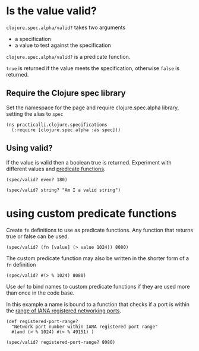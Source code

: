 # Is the value valid?
`clojure.spec.alpha/valid?` takes two arguments
- a specification
- a value to test against the specification

`clojure.spec.alpha/valid?` is a predicate function.

`true` is returned if the value meets the specification, otherwise `false` is returned.

## Require the Clojure spec library
Set the namespace for the page and require clojure.spec.alpha library, setting the alias to `spec`
```eval-clojure
(ns practicalli.clojure.specifications
  (:require [clojure.spec.alpha :as spec]))
```

## Using valid?
If the value is valid then a boolean true is returned.  Experiment with different values and [predicate functions](/reference/clojure/predicate-functions.md).
```eval-clojure
(spec/valid? even? 180)
```
 <!-- => true -->

```eval-clojure
(spec/valid? string? "Am I a valid string")
```
 <!-- => true -->


# using custom predicate functions
Create `fn` definitions to use as predicate functions.  Any function that returns true or false can be used.

```eval-clojure
(spec/valid? (fn [value] (> value 1024)) 8080)
```

The custom predicate function may also be written in the shorter form of a `fn` definition
```eval-clojure
(spec/valid? #(> % 1024) 8080)
```

Use `def` to bind names to custom predicate functions if they are used more than once in the code base.

In this example a name is bound to a function that checks if a port is within the [range of IANA registered networking ports][1].

```eval-clojure
(def registered-port-range?
  "Network port number within IANA registered port range"
  #(and (> % 1024) #(< % 49151) )

(spec/valid? registered-port-range? 8080)
```


[1]: https://en.wikipedia.org/wiki/Port_(computer_networking)#Common_port_numbers
